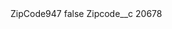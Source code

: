 <?xml version="1.0" encoding="UTF-8"?>
<CustomMetadata xmlns="http://soap.sforce.com/2006/04/metadata" xmlns:xsi="http://www.w3.org/2001/XMLSchema-instance" xmlns:xsd="http://www.w3.org/2001/XMLSchema">
    <label>ZipCode947</label>
    <protected>false</protected>
    <values>
        <field>Zipcode__c</field>
        <value xsi:type="xsd:string">20678</value>
    </values>
</CustomMetadata>
